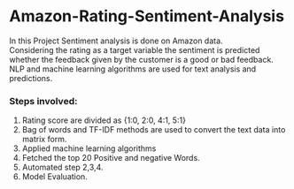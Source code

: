 # Amazon-Rating-Sentiment-Analysis

In this Project Sentiment analysis is done on Amazon data.</br>
Considering the rating as a target variable the sentiment is predicted whether the feedback given by the customer is a good or bad feedback.
NLP and machine learning algorithms are used for text analysis and predictions.

### Steps involved:
1. Rating score are divided as {1:0, 2:0, 4:1, 5:1}
2. Bag of words and TF-IDF methods are used to convert the text data into matrix form.
3. Applied machine learning algorithms
4. Fetched the top 20 Positive and negative Words.
5. Automated step 2,3,4.
6. Model Evaluation.
